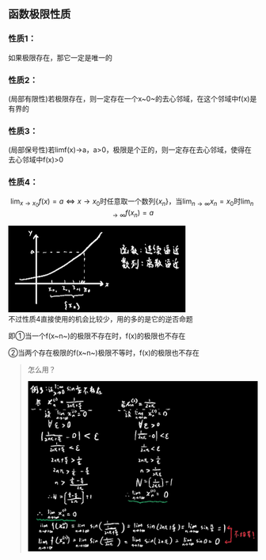 ## 函数极限性质

### 性质1：

如果极限存在，那它一定是唯一的

### 性质2：

(局部有限性)若极限存在，则一定存在一个x~0~的去心邻域，在这个邻域中f(x)是有界的

### 性质3：

(局部保号性)若limf(x)→a，a>0，极限是个正的，则一定存在去心邻域，使得在去心邻域中f(x)>0

### 性质4：

$$
\lim_{x\rightarrow x_0}f\left( x \right) =a\Longleftrightarrow x\rightarrow x_0\text{时任意取一个数列}\left\{ x_n \right\} \text{，当}\lim_{n\rightarrow \infty}x_n=x_0\text{时}\lim_{n\rightarrow \infty}f\left( x_n \right) =a
$$

<div align=left><img src="assets/1652320307126.png" alt="1652320307126" style="zoom:50%;" /></div>
不过性质4直接使用的机会比较少，用的多的是它的逆否命题

即①当一个f(x~n~)的极限不存在时，f(x)的极限也不存在

②当两个存在极限的f(x~n~)极限不等时，f(x)的极限也不存在

> 怎么用？
>
> <div align=left><img src="assets/1652322102971.png" alt="1652322102971" style="zoom:50%;" /></div>

